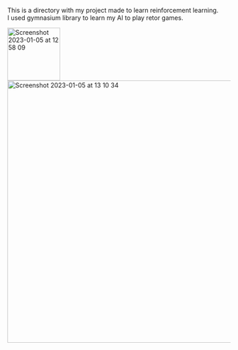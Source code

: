 This is a directory with my project made to learn reinforcement learning. <br/>
I used gymnasium library to learn my AI to play retor games.

<img width="119" alt="Screenshot 2023-01-05 at 12 58 09" src="https://user-images.githubusercontent.com/94618871/210777178-9006be33-fd97-4293-8ab5-ed6849f3846e.png">

<img width="591" alt="Screenshot 2023-01-05 at 13 10 34" src="https://user-images.githubusercontent.com/94618871/210777337-bd80a326-39b8-4d78-b0e0-f2aeb8537510.png">
